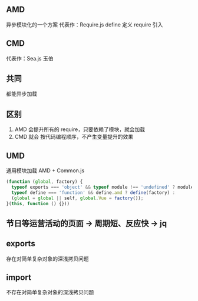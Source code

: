 ## AMD
异步模块化的一个方案
代表作：Require.js
define 定义
require 引入

## CMD
代表作：Sea.js 玉伯

## 共同
  都能异步加载
## 区别
  1. AMD 会提升所有的 require，只要依赖了模块，就会加载
  2. CMD 就会 按代码编程顺序，不产生变量提升的效果

## UMD
通用模块加载
AMD + Common.js
```js
(function (global, factory) {
  typeof exports === 'object' && typeof module !== 'undefined' ? module.exports = factory() :
  typeof define === 'function' && define.amd ? define(factory) :
  (global = global || self, global.Vue = factory());
}(this, function () {}))
```

## 节日等运营活动的页面 -> 周期短、反应快 -> jq

## exports
存在对简单复杂对象的深浅拷贝问题
## import
不存在对简单复杂对象的深浅拷贝问题
